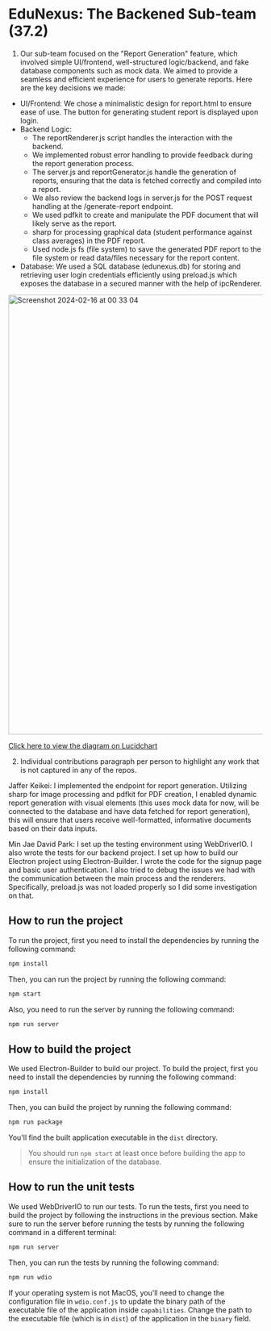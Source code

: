 # EduNexus: The Backened Sub-team (37.2)

1. Our sub-team focused on the "Report Generation" feature, which involved simple UI/frontend, well-structured logic/backend, and fake database components such as mock data. We aimed to provide a seamless and efficient experience for users to generate reports. Here are the key decisions we made:

- UI/Frontend: We chose a minimalistic design for report.html to ensure ease of use. The button for generating student report is displayed upon login.
- Backend Logic:
    - The reportRenderer.js script handles the interaction with the backend.
    - We implemented robust error handling to provide feedback during the report generation process.
    - The server.js and reportGenerator.js handle the generation of reports, ensuring that the data is fetched correctly and compiled into a report.
    - We also review the backend logs in server.js for the POST request handling at the /generate-report endpoint.
    - We used pdfkit to create and manipulate the PDF document that will likely serve as the report.
    - sharp for processing graphical data (student performance against class averages) in the PDF report.
    - Used node.js fs (file system) to save the generated PDF report to the file system or read data/files necessary for the report content.
- Database: We used a SQL database (edunexus.db) for storing and retrieving user login credentials efficiently using preload.js which exposes the database in a secured manner with the help of ipcRenderer.

<img width="872" alt="Screenshot 2024-02-16 at 00 33 04" src="https://github.com/csc301-2024-s/deliverable-1-37-edunexus/assets/94993837/484ce4d5-0e78-40b0-8b07-e734ec219ad2">

[Click here to view the diagram on Lucidchart](https://lucid.app/lucidchart/099e6b22-3105-407f-b4d5-08cdacc05c51/edit?invitationId=inv_7df4cb68-2ff5-4a2a-b1b5-9a3f7e75bd5a&page=HWEp-vi-RSFO#)



2. Individual contributions
paragraph per person to highlight any work that is not captured in any of the repos.

Jaffer Keikei: I implemented the endpoint for report generation. Utilizing sharp for image processing and pdfkit for PDF creation, I enabled dynamic report generation with visual elements (this uses mock data for now, will be connected to the database and have data fetched for report generation), this will ensure that users receive well-formatted, informative documents based on their data inputs.

Min Jae David Park: I set up the testing environment using WebDriverIO. I also wrote the tests for our backend project. I set up how to build our Electron project using Electron-Builder. I wrote the code for the signup page and basic user authentication. I also tried to debug the issues we had with the communication between the main process and the renderers. Specifically, preload.js was not loaded properly so I did some investigation on that.



## How to run the project
To run the project, first you need to install the dependencies by running the following command:
```bash
npm install
```
Then, you can run the project by running the following command:
```bash
npm start
```
Also, you need to run the server by running the following command:
```bash
npm run server
```

## How to build the project
We used Electron-Builder to build our project. To build the project, first you need to install the dependencies by running the following command:
```bash
npm install
```
Then, you can build the project by running the following command:
```bash
npm run package
```
You'll find the built application executable in the `dist` directory.
> You should run `npm start` at least once before building the app to ensure the initialization of the database.

## How to run the unit tests
We used WebDriverIO to run our tests. To run the tests, first you need to build the project by following the instructions in the previous section. 
Make sure to run the server before running the tests by running the following command in a different terminal:
```bash
npm run server
```
Then, you can run the tests by running the following command:
```bash
npm run wdio
```
If your operating system is not MacOS, you'll need to change the configuration file in `wdio.conf.js` to update the binary path of the executable file of the application inside `capabilities`. Change the path to the executable file (which is in `dist`) of the application in the `binary` field.


